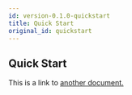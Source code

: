 ```yaml
---
id: version-0.1.0-quickstart
title: Quick Start
original_id: quickstart
---
```


## Quick Start
This is a link to [another document.](intro_concept/intro/mission.md)  

